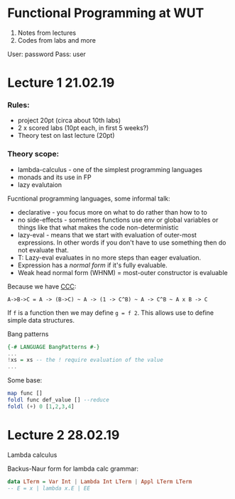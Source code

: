 # Functional Programming at WUT

1. Notes from lectures 
2. Codes from labs and more

User: password
Pass: user


# Lecture 1 21.02.19

### Rules:
- project 20pt (circa about 10th labs)
- 2 x scored labs (10pt each, in first 5 weeks?)
- Theory test on last lecture (20pt)


### Theory scope:
- lambda-calculus - one of the simplest programming languages
- monads and its use in FP
- lazy evalutaion

Fucntional programming languages, some informal talk:
- declarative - you focus more on what to do rather than how to to
- no side-effects - sometimes functions use env or global variables or things like that what makes the code non-deterministic
- lazy-eval - means that we start with evaluation of outer-most expressions. In other words if you don't have to use something then do not evaluate that.
- T: Lazy-eval evaluates in no more steps than eager evaluation.
- Expression has a *normal form* if it's fully evaluable.
- Weak head normal form (WHNM) = most-outer constructor is evaluable 


Because we have [CCC](https://ncatlab.org/nlab/show/cartesian+closed+category):
```
A->B->C = A -> (B->C) ~ A -> (1 -> C^B) ~ A -> C^B ~ A x B -> C
```

If `f` is a function then we may define `g = f 2`. This allows use to define simple data structures.

Bang patterns
```haskell
{-# LANGUAGE BangPatterns #-}
...
!xs = xs -- the ! require evaluation of the value
...
```

Some base:
```haskell
map func []
foldl func def_value [] --reduce
foldl (+) 0 [1,2,3,4]
```

# Lecture 2 28.02.19

Lambda calculus

Backus-Naur form for lambda calc grammar:
``` haskell 
data LTerm = Var Int | Lambda Int LTerm | Appl LTerm LTerm
-- E = x | lambda x.E | EE
```


